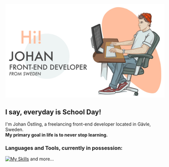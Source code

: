 ![alt text](Untitled_Artwork.jpg?raw=true)
## I say, everyday is School Day!
I'm Johan Östling, a freelancing front-end developer located in Gävle, Sweden.  
**My primary goal in life is to never stop learning.**

### Languages and Tools, currently in possession:

[![My Skills](https://skills.thijs.gg/icons?i=js,react,typescript,html,css,tailwind,sqlite,py,php,figma)](https://skillicons.dev)
and more...
